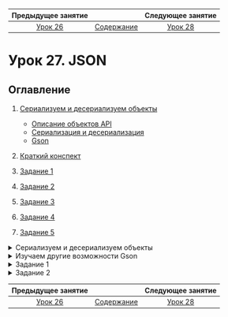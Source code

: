    Предыдущее занятие   |           &nbsp;           |   Следующее занятие    
:----------------------:|:--------------------------:|:----------------------:
 [Урок 26](LESSON26.MD) | [Содержание](../README.MD) | [Урок 28](LESSON28.MD) 

# Урок 27. JSON

## Оглавление
1. [Сериализуем и десериализуем объекты](#сериализуем-и-десериализуем-объекты)
   * [Описание объектов API](#описание-объектов-api)
   * [Сериализация и десериализация](#сериализация-и-десериализация)
   * [Gson](#gson)

6. [Краткий конспект](#краткий-конспект)
7. [Задание 1](#задание-1)
8. [Задание 2](#задание-2)
9. [Задание 3](#задание-3)
10. [Задание 4](#задание-4)
11. [Задание 5](#задание-5)


<details>

<summary>Сериализуем и десериализуем объекты</summary>

### Сериализуем и десериализуем объекты

В прошлой теме вы реализовали обработку запроса на добавление комментария.
Для простоты вы использовали придуманный формат: первая строка — это имя пользователя, 
а всё остальное — текст комментария.

Подобный подход может работать для простых структур данных. 
Однако в реальных проектах эндпоинты обычно возвращают не строку или число,
а большие объёмы информации и сложные структуры данных. Если в вашей программе
будут более сложные объекты, то поддерживать обработку такого формата и писать клиентскую 
часть для API станет сложно.

В этом уроке разберём, как преобразовывать Java-объекты в формат JSON для передачи клиентам.

### Описание объектов API

Снова обратимся к примеру социальной сети. Неотъемлемая часть такого проекта — лента постов.
Каждый пост включает фотографию и дополнительные атрибуты — подпись, имя автора, 
количество лайков.

Чтобы отобразить ленту, HTTP-клиент — например,
браузер или мобильное приложение — запрашивает новые посты у сервера через API.
Класс `UserPost` описывает структуру данных, которую сервер вернёт в ответ на запрос клиента.

```java
public class UserPost {
    // URL-адрес, по которому можно скачать фото
    private String photoUrl;

    // уникальный идентификатор автора поста
    private int userId;

    // текстовой комментарий к фото
    private String description;

    // сколько людей поставило лайк этому посту
    private int likesQuantity;

    
    // геттеры и сеттеры для обращения к данным
    // ...
}
```

Когда приложение-клиент получит эту структуру данных, оно выведет на экран всё необходимое:
фотографию поста, его описание, количество лайков и прочее.

Объекты таких классов, как `UserPost`, ещё называют **POJO** (от англ. _**P**lain **O**ld **J**ava **O**bject_ 
— «простой классический Java-объект»). Слово «простой» здесь означает, 
что эти классы не наследуют поведение от классов сторонних библиотек и 
являются просто носителями данных.

В проектах часто есть класс, который описывает данные, хранящиеся в базе данных, 
и несколько POJO, которые по-разному компонуют эти данные для ответов на запросы к API.

### Сериализация и десериализация

У каждого Java-объекта можно вызвать метод `toString`, который превратит его в строку. 
В теории этого достаточно, чтобы передать объект по сети с помощью протокола HTTP. 
Однако `toString` можно переопределить самыми разными способами. 
Поэтому перед отправкой данных Java-объекта их нужно привести к одному из общепринятых форматов,
которые поддерживаются всеми устройствами, операционными системами и языками программирования.

Процесс трансформации Java-объекта в какой-то другой формат называется 
**сериализация** (англ. _serialization_). Обратный процесс — **десериализация** (англ. _deserialization_).
Эти термины произошли от слова «серия». Точно так же как телесериалы разбиваются
на серии, данные,
передаваемые по сети, тоже разбиваются на серию или последовательность бит — нолей и единиц.

![img_5.png](img_5.png)

> 💡 Термины «сериализация» и «десериализация» используют не только Java-программисты. Их применяют разработчики и на других языках.

Есть несколько популярных форматов, в которые можно сериализовать данные, например, JSON, XML,
Protobuf, YAML и другие. JSON является наиболее распространённым из них — 
его структура схожа со структурами большинства языков программирования, 
а также его удобно читать человеку. Мы будем работать именно с этим форматом.

### Gson

В Java есть несколько библиотек для сериализации и десериализации объектов, например, `Gson`. Эта простая и удобная библиотека, 
позволяющая трансформировать Java-объекты в JSON, создана компанией Google.

Перед тем как начать использовать Gson в коде, нужно импортировать библиотеку в IntelliJ IDEA.
Сделайте это точно так же, как в случае с `JUnit`: [json](https://central.sonatype.com/namespace/com.google.code.gson).

Теперь можно импортировать библиотеку в класс: import com.google.gson.Gson. А затем создать объект типа Gson.

```java

import com.google.gson.Gson;

class Practicum {
    public static void main(String[] args) {
        Gson gson = new Gson();
    }
} 
```

С помощью экземпляра класса Gson можно сериализовать и десериализовать объекты.
Например, чтобы конвертировать POJO в его JSON-представление, 
то есть сериализовать объект, необходимо вызвать метод toJson(Object src).

Создайте свой объект и запустите код.

```java
import com.google.gson.Gson;

class Practicum {
    public static void main(String[] args) {
        // создайте экземпляр класса Owner (владелец)
        Owner owner = new Owner("Александр","Пушкин");

        // создайте экземпляр класса Dog (собака)
        Dog dog = new Dog("Бобик", owner, 2);

        Gson gson = new Gson();

        // сериализуйте объект класса Dog в JSON
        String jsonString = gson.toJson(dog);

        System.out.println(jsonString);
    }
}


class Dog {
    private String name;
    private Owner owner;
    private int age;

    public Dog(String name, Owner owner, int age) {
        this.name = name;
        this.owner = owner;
        this.age = age;
    }

    public String getName() {
        return name;
    }

    public void setName(String name) {
        this.name = name;
    }

    public Owner getOwner() {
        return owner;
    }

    public void setOwner(Owner owner) {
        this.owner = owner;
    }

    public int getAge() {
        return age;
    }

    public void setAge(int age) {
        this.age = age;
    }
}

class Owner {
    private String name;
    private String surname;

    public Owner(String name, String surname) {
        this.name = name;
        this.surname = surname;
    }

    public String getName() {
        return name;
    }

    public void setName(String name) {
        this.name = name;
    }

    public String getSurname() {
        return surname;
    }

    public void setSurname(String surname) {
        this.surname = surname;
    }
}
```

Чтобы превратить JSON-объект обратно в POJO, то есть десериализовать объект, 
нужно вызвать метод `fromJson(String json, Class<T> classOfT)`. Метод принимает два параметра: 
строку, где содержится JSON, и тип класса, в который нужно превратить эту строку.


```java
import com.google.gson.Gson;

class Practicum {
    public static void main(String[] args) {
        String jsonString = "{\"name\":\"Тузик\",\"owner\":{\"name\":\"Игорь\",\"surname\":\"Петров\"},\"age\":3}";
        Gson gson = new Gson();

        // получаем объект из JSON-строки (десереализуем)
        Dog dog = gson.fromJson(jsonString, Dog.class);

        // выводим значения полей десериализованного объекта
        System.out.println("Собака:");
        System.out.println("Кличка: " + dog.getName());
        System.out.println("Возраст: " + dog.getAge());
        System.out.println("Владелец:");
        Owner owner = dog.getOwner();
        System.out.println("Имя: " + owner.getName());
        System.out.println("Фамилия: " + owner.getSurname());
    }
}


class Dog {
    private String name;
    private Owner owner;
    private int age;

    public Dog(String name, Owner owner, int age) {
        this.name = name;
        this.owner = owner;
        this.age = age;
    }

    public String getName() {
        return name;
    }

    public void setName(String name) {
        this.name = name;
    }

    public Owner getOwner() {
        return owner;
    }

    public void setOwner(Owner owner) {
        this.owner = owner;
    }

    public int getAge() {
        return age;
    }

    public void setAge(int age) {
        this.age = age;
    }
}

class Owner {
    private String name;
    private String surname;

    public Owner(String name, String surname) {
        this.name = name;
        this.surname = surname;
    }

    public String getName() {
        return name;
    }

    public void setName(String name) {
        this.name = name;
    }

    public String getSurname() {
        return surname;
    }

    public void setSurname(String surname) {
        this.surname = surname;
    }
}
```

</details>

<details>

<summary>Изучаем другие возможности Gson</summary>

## Изучаем другие возможности Gson

Иногда нужно указать дополнительные настройки сериализации или десериализации. 
Их может быть много, и не все они обязательны. Перечислять их для передачи 
в метод или конструктор сложно. Поэтому программисты используют класс-строитель, 
который обеспечивает удобное построение объектов других классов.
Этот класс так и называется — `GsonBuilder` (от англ. builder — «строитель»).

```java
GsonBuilder gsonBuilder = new GsonBuilder();

// тут можно поменять настройки, вызывая разные методы у объекта gsonBuilder
// ...
// после всех настроек вызываем метод для создания настроенного экземпляра
Gson gson = gsonBuilder.create();
```

Рассмотрим несколько полезных настроек и возможностей библиотеки Gson — они сделают работу с API ещё удобнее.

### prettyPrinting

Настройка `prettyPrinting` (от англ. «красивая печать») определяет форматирование
JSON-объекта — в коротком виде в одну строку или в длинном, но более удобном для чтения.

По умолчанию настройка `prettyPrinting` выключена и Gson 
генерирует короткую версию JSON — без пробелов, переносов строк и отступов.
Такой JSON неудобно читать человеку.

```json
{"photoUrl":"https://new-social-network.site/images/928476864.jpg","publicationDate":{"year":2020,"month":12,"day":25},"userId":97748,"description":"Классное фото!","likesQuantity":753}
```

Значение по умолчанию выбрано не случайно. Короткая строка занимает меньше места в памяти компьютера, сокращает количество данных, передаваемых по сети, и ускоряет работу систем. Такая экономия особенно существенна, если речь идёт о загруженных серверах, которые обрабатывают тысячи запросов в секунду.

Теперь включим настройку `prettyPrinting`.

```java
GsonBuilder gsonBuilder = new GsonBuilder();
gsonBuilder.setPrettyPrinting();
Gson gson = gsonBuilder.create();
```

JSON из нашего примера станет более удобным для чтения.

```json
{
  "photoUrl": "https://new-social-network.site/images/928476864.jpg",
  "publicationDate": {
    "year": 2020,
    "month": 12,
    "day": 25
  },
  "userId": 97748,
  "description": "Классное фото!",
  "likesQuantity": 753
}

```

Включать `prettyPrinting` рекомендуется, когда важна читаемость — например,
при выводе данных в формате JSON в консоль приложения или при ручной обработке ответов от API.

Запустите этот код. JSON будет отображаться в удобном для чтения виде.

```java
import com.google.gson.Gson;
import com.google.gson.GsonBuilder;

public class Practicum {
    public static void main(String[] args) {
        UserPost post = new UserPost();
        post.setPhotoUrl("https://new-social-network.site/images/928476864.jpg");
        post.setUserId(97_748);
        post.setDescription("Классное фото!");
        post.setLikesQuantity(753);

        GsonBuilder gsonBuilder = new GsonBuilder();
        gsonBuilder.setPrettyPrinting();
        Gson gson = gsonBuilder.create();

        String postSerialized = gson.toJson(post);
        System.out.println(postSerialized);
    }
}


class UserPost {
    // URL-адрес, по которому можно скачать фото
    private String photoUrl;

    // уникальный идентификатор автора поста
    private int userId;

    // текстовой комментарий к фото
    private String description;

    // сколько пользователей поставило лайк этому посту
    private int likesQuantity;


    public String getPhotoUrl() {
        return photoUrl;
    }

    public void setPhotoUrl(String photoUrl) {
        this.photoUrl = photoUrl;
    }

    public int getUserId() {
        return userId;
    }

    public void setUserId(int userId) {
        this.userId = userId;
    }

    public String getDescription() {
        return description;
    }

    public void setDescription(String description) {
        this.description = description;
    }

    public int getLikesQuantity() {
        return likesQuantity;
    }

    public void setLikesQuantity(int likesQuantity) {
        this.likesQuantity = likesQuantity;
    }
}
```

Теперь попробуйте удалить строку `gsonBuilder.setPrettyPrinting()` и запустить код ещё раз.
Вы увидите в консоли компактную, без форматирования, версию данных в формате JSON.

### serializeNulls

Если у Java-объекта какое-либо поле равно `null`, то по умолчанию такие поля не попадут в JSON. 
Это поведение можно поменять настройкой `serializeNulls` (от англ. «сериализовать `null`»).

```java
GsonBuilder gsonBuilder = new GsonBuilder();
gsonBuilder.serializeNulls();
Gson gson = gsonBuilder.create(); 
```

Как и предыдущую, эту настройку обычно оставляют выключенной, 
чтобы не передавать по сети лишние данные. Если в объекте много полей 
и они часто бывают равны `null`, то при выключенной настройке эти поля не попадут 
в итоговый JSON, а при включенной настройке они будут добавлены со значениями `null`.

>  В некоторых случаях необходимо явно показывать, что поле пустое. 
> Например, некоторые API вернут ошибку, если поле не будет передано вовсе,
> но корректно обработают вариант с `null`.

Попробуйте запустить этот код. Обратите внимание, 
что в ответе есть поля `photoUrl` и `description` со значениями `null`.

```java
import com.google.gson.Gson;
import com.google.gson.GsonBuilder;

class Practicum {
    public static void main(String[] args) {
        UserPost post = new UserPost();
        post.setUserId(97_748);
        post.setLikesQuantity(753);

        GsonBuilder gsonBuilder = new GsonBuilder();
        gsonBuilder.serializeNulls();
        gsonBuilder.setPrettyPrinting();
        Gson gson = gsonBuilder.create();

        String postSerialized = gson.toJson(post);
        System.out.println(postSerialized);
    }
}


class UserPost {
    // URL-адрес, по которому можно скачать фото
    private String photoUrl;

    // уникальный идентификатор автора поста
    private int userId;

    // текстовой комментарий к фото
    private String description;

    // сколько пользователей поставило лайк этому посту
    private int likesQuantity;


    public String getPhotoUrl() {
        return photoUrl;
    }

    public void setPhotoUrl(String photoUrl) {
        this.photoUrl = photoUrl;
    }

    public int getUserId() {
        return userId;
    }

    public void setUserId(int userId) {
        this.userId = userId;
    }

    public String getDescription() {
        return description;
    }

    public void setDescription(String description) {
        this.description = description;
    }

    public int getLikesQuantity() {
        return likesQuantity;
    }

    public void setLikesQuantity(int likesQuantity) {
        this.likesQuantity = likesQuantity;
    }
}
```

Теперь удалите настройку `serializeNulls` — поля `photoUrl` и `description` не попадут в
итоговый JSON.

### registerTypeAdapter

Добавим в класс `UserPost` ещё одно поле с типом `LocalDate`. Оно будет содержать дату публикации поста.

```java
class UserPost {
    // URL-адрес, по которому можно скачать фото
    private String photoUrl;

    // уникальный идентификатор автора поста
    private int userId;

    // текстовой комментарий к фото
    private String description;

    // сколько пользователей поставило лайк этому посту
    private int likesQuantity;
    
    private LocalDate publishDate;

    public String getPhotoUrl() {
        return photoUrl;
    }

    public void setPhotoUrl(String photoUrl) {
        this.photoUrl = photoUrl;
    }

    public int getUserId() {
        return userId;
    }

    public void setUserId(int userId) {
        this.userId = userId;
    }

    public String getDescription() {
        return description;
    }

    public void setDescription(String description) {
        this.description = description;
    }

    public int getLikesQuantity() {
        return likesQuantity;
    }

    public void setLikesQuantity(int likesQuantity) {
        this.likesQuantity = likesQuantity;
    }

    public LocalDate getPublishDate() {
        return publishDate;
    }

    public void setPublishDate(LocalDate publishDate) {
        this.publishDate = publishDate;
    }
```

Gson сериализует тип `LocalDate` как JSON-объект.

```json
"publishDate": {
    "year": 2020,
    "month": 12,
    "day": 25
  }

```

Этот код удобно читать, но в некоторых случаях может понадобиться 
возвращать или принимать дату в другом формате.

Реализовать сериализатор или десериализатор с заданными параметрами поможет 
метод `registerTypeAdapter(Type type, Object typeAdapter)`. Он позволяет зарегистрировать 
свой класс для обработки сериализации и десериализации любого типа данных. 
Метод принимает в качестве аргументов класс, который нужно конвертировать, 
а также `typeAdapter` (англ. «адаптер типа») — правила его конвертации.

Чтобы написать свой конвертер, необходимо наследовать от абстрактного класса 
`TypeAdapter`, передав ему в качестве параметра типа класс, для которого
требуется изменить логику сериализации. А затем переопределить методы `write(...)` и `read(...)`.

### Метод write

Метод `write(...)` принимает два параметра. Первый — объект класса `JsonWriter`. 
Это специальный класс из библиотеки `Gson`, отвечающий за формирование JSON-представления объекта.
Второй — экземпляр класса, который необходимо конвертировать в строку.

Метод `jsonWriter.value(...)` принимает на вход тот формат, 
в котором он должен появиться в итоговом JSON, — например, 
`boolean`, `double` или, как в нашем случае, `String`. Конвертировать экземпляр `LocalDate`
можно с помощью `DateTimeFormatter`.

```java
import com.google.gson.TypeAdapter;
import com.google.gson.stream.JsonWriter;

import java.io.IOException;
import java.time.LocalDate;
import java.time.format.DateTimeFormatter;

class LocalDateAdapter extends TypeAdapter<LocalDate> {
    // задаём формат выходных данных: "dd-MM-yyyy"
    private static final DateTimeFormatter dtf = DateTimeFormatter.ofPattern("dd-MM-yyyy");
    
    @Override
    public void write(final JsonWriter jsonWriter, final LocalDate localDate) throws IOException {
        // приводим localDate к необходимому формату
        jsonWriter.value(localDate.format(dtf));
    }

    // здесь реализация метода read(...)
    ...
}
```

### Метод read

Схожим образом работает метод `read(...)`, но в обратную сторону.
С помощью экземпляра `JsonReader` он считывает указанный тип файла, 
который можно впоследствии обработать. 

В нашем примере можно считать строку методом `jsonReader.nextString()` 
и конвертировать её в экземпляр `LocalDate` с помощью `DateTimeFormatter` 
и метода `LocalDate.parse(...)`.


```java
import com.google.gson.TypeAdapter;
import com.google.gson.stream.JsonReader;

import java.time.LocalDate;
import java.time.format.DateTimeFormatter;

class LocalDateAdapter extends TypeAdapter<LocalDate> {
    private static final DateTimeFormatter dtf = DateTimeFormatter.ofPattern("dd.MM.yyyy");
    
    // здесь реализация метода write(...)
    ...

    @Override
    public LocalDate read(final JsonReader jsonReader) throws IOException {
        return LocalDate.parse(jsonReader.nextString(), dtf);
    }
}
```

В итоге `LocalDateAdapter` будет выглядеть так.


```java
import com.google.gson.TypeAdapter;
import com.google.gson.stream.JsonReader;
import com.google.gson.stream.JsonWriter;

import java.io.IOException;
import java.time.LocalDate;
import java.time.format.DateTimeFormatter;

class LocalDateAdapter extends TypeAdapter<LocalDate> {
    private static final DateTimeFormatter dtf = DateTimeFormatter.ofPattern("dd.MM.yyyy");

    @Override
    public void write(final JsonWriter jsonWriter, final LocalDate localDate) throws IOException {
        jsonWriter.value(localDate.format(dtf));
    }

    @Override
    public LocalDate read(final JsonReader jsonReader) throws IOException {
        return LocalDate.parse(jsonReader.nextString(), dtf);
    }
}
```

Осталось совсем немного — зарегистрировать написанный 
`TypeAdapter` с помощью метода `registerTypeAdapter`.

```java
GsonBuilder gsonBuilder = new GsonBuilder();
gsonBuilder.registerTypeAdapter(LocalDate.class, new LocalDateAdapter());
Gson gson = gsonBuilder.create();
```

💡 Часто при использовании билдеров не создают отдельные переменные для хранения промежуточных
стадий построения объекта. 
Каждый метод билдера возвращает тот же самый билдер, но с применёнными изменениями.

```java
Gson gson = new GsonBuilder()
        .serializeNulls();
        .setPrettyPrinting();
        .registerTypeAdapter(LocalDate.class, new LocalDateAdapter())
        // любые другие методы билдера
        .create(); // завершаем построение объекта
```

Такой способ выглядит более лаконично и позволяет универсально описать цепочку построения объекта.

В коде ниже объект `LocalDate` с помощью `TypeAdapter` сериализуется не в JSON-объект, 
а в строку в формате `dd-MM-yyyy` и также корректно десериализуется обратно 
в объект `LocalDate`. Вы можете потренироваться и описать свои форматы ввода и вывода.

```java
import com.google.gson.Gson;
import com.google.gson.GsonBuilder;
import com.google.gson.TypeAdapter;
import com.google.gson.stream.JsonReader;
import com.google.gson.stream.JsonWriter;

import java.io.IOException;
import java.time.LocalDate;
import java.time.format.DateTimeFormatter;

public class Practicum {
    public static void main(String[] args) {
        UserPost post = new UserPost();
        post.setPhotoUrl("https://new-social-network.site/images/928476864.jpg");
        post.setUserId(97_748);
        post.setDescription("Классное фото!");
        post.setLikesQuantity(753);
        LocalDate publicationDate = LocalDate.of(2020, 12, 25);
        post.setPublishDate(publicationDate);

        Gson gson = new GsonBuilder()
                .setPrettyPrinting()
                .registerTypeAdapter(LocalDate.class, new LocalDateAdapter())
                .create();

        // сериализуем объект в JSON
        String postSerialized = gson.toJson(post);
        // Дата теперь отображается как 25--12--2020
        System.out.println("Serialized post:\n" + postSerialized);

        // заменим дату в JSON на другой формат
        String jsonWithAnotherDateFormat = postSerialized.replace("25--12--2020", "25.12.2020");

        System.out.println("New json:\n" + jsonWithAnotherDateFormat);

        // сконвертируем дату в формате 25.12.2020 в объект LocalDate
        UserPost postDeserialized = gson.fromJson(jsonWithAnotherDateFormat, UserPost.class);
        System.out.println("Deserialized post:\n" + postDeserialized);
    }
}

// правила конвертации, описанные в TypeAdapter для класса LocalDate
class LocalDateAdapter extends TypeAdapter<LocalDate> {
    private static final DateTimeFormatter dtf = DateTimeFormatter.ofPattern("dd.MM.yyyy");

    @Override
    public void write(final JsonWriter jsonWriter, final LocalDate localDate) throws IOException {
        jsonWriter.value(localDate.format(dtf));
    }

    @Override
    public LocalDate read(final JsonReader jsonReader) throws IOException {
        return LocalDate.parse(jsonReader.nextString(), dtf);
    }
}


class UserPost {
    // URL-адрес, по которому можно скачать фото
    private String photoUrl;

    // дата публикации
    private LocalDate publishDate;

    // уникальный идентификатор автора поста
    private int userId;

    // текстовой комментарий к фото
    private String description;

    // сколько пользователей поставило лайк этому посту
    private int likesQuantity;


    public String getPhotoUrl() {
        return photoUrl;
    }

    public void setPhotoUrl(String photoUrl) {
        this.photoUrl = photoUrl;
    }

    public LocalDate getPublishDate() {
        return publishDate;
    }

    public void setPublishDate(LocalDate publishDate) {
        this.publishDate = publishDate;
    }

    public int getUserId() {
        return userId;
    }

    public void setUserId(int userId) {
        this.userId = userId;
    }

    public String getDescription() {
        return description;
    }

    public void setDescription(String description) {
        this.description = description;
    }

    public int getLikesQuantity() {
        return likesQuantity;
    }

    public void setLikesQuantity(int likesQuantity) {
        this.likesQuantity = likesQuantity;
    }

    @Override
    public String toString() {
        return "UserPost{" +
                "photoUrl='" + photoUrl + '\'' +
                ", publishDate=" + publishDate +
                ", userId=" + userId +
                ", description='" + description + '\'' +
                ", likesQuantity=" + likesQuantity +
                '}';
    }
}
```

В Gson есть множество других полезных функций, в том числе и другие способы 
сериализации и десериализации.
Подробнее об этом вы можете прочитать на [официальной странице библиотеки на Github](https://github.com/google/gson/blob/main/UserGuide.md).

</details>


<details>

<summary>Задание 1</summary>

## Задание 1

Допишите программу так, чтобы она сериализовала POJO поста в JSON-объект, 
а потом десериализовала JSON обратно в POJO.

```java
import com.google.gson.Gson;

class Practicum {
    public static void main(String[] args) {
         UserPost post = new UserPost();
        post.setPhotoUrl("https://new-social-network.site/images/928476864.jpg");
        post.setUserId(97_748);
        post.setDescription("Классное фото!");
        post.setLikesQuantity(753);
        // создайте экземпляр Gson
        Gson gson = ...;
        // сериализуйте объект
        String postSerialized = ...;
        System.out.println("Serialized post: " + postSerialized);

        // десериализуйте объект
        UserPost postDeserialized = ...;
        System.out.println("Deserialized post: " + postDeserialized);
       
    }
}


class UserPost {
    // URL-адрес, по которому можно скачать фото
    private String photoUrl;

    // уникальный идентификатор автора поста
    private int userId;

    // текстовой комментарий к фото
    private String description;

    // сколько пользователей поставило лайк этому посту
    private int likesQuantity;


    public String getPhotoUrl() {
        return photoUrl;
    }

    public void setPhotoUrl(String photoUrl) {
        this.photoUrl = photoUrl;
    }

    public int getUserId() {
        return userId;
    }

    public void setUserId(int userId) {
        this.userId = userId;
    }

    public String getDescription() {
        return description;
    }

    public void setDescription(String description) {
        this.description = description;
    }

    public int getLikesQuantity() {
        return likesQuantity;
    }

    public void setLikesQuantity(int likesQuantity) {
        this.likesQuantity = likesQuantity;
    }


    @Override
    public String toString() {
        return "UserPost{" +
                "photoUrl='" + photoUrl + '\'' +
                ", userId=" + userId +
                ", description='" + description + '\'' +
                ", likesQuantity=" + likesQuantity +
                '}';
    }
}
```

### Подсказки

* Создайте новый объект `Gson: Gson gson = new Gson();`.
* Сериализуйте POJO в JSON: `String postSerialized = gson.toJson(post);`.
* Десериализуйте JSON обратно в POJO: `UserPost postDeserialized = gson.fromJson(postSerialized, UserPost.class);`.

</details>

<details>

<summary>Задание 2</summary>

## Задание 2

Перед вами структура класса социальной сети, описывающего сведения о посте. 
В объекте этого класса содержится информация о том, лайкнул ли пост сам автор, 
массив лайков, количество репостов, а также информация о последнем лайке.
В каждой ячейке массива хранятся данные об одном лайке — имя и ссылка на фотографию профиля.

В заготовке есть объект класса. Дозаполните его данными,
десериализовав информацию о последнем лайке — она представлена в виде текста `String`.
Сериализуйте полученный объект информации о лайках в текст и выведите на экран.

```java

import com.google.gson.Gson;

import java.io.IOException;

class LastLikeInfo {
	// ваш код
}

public class Practicum {

    public static void main(String[] args) throws IOException {
				String lastLikeInfoStr = "{ \"user\": \"Алексей\", \"hours\": 12, \"minutes\": 30}";
				
				// код для десериализации
				...
				LastLikeInfo lastLikeInfo = ...

        LikesInfo likesInfo = new LikesInfo();
        likesInfo.setRepostsCount(10);
        likesInfo.setHasOwnerLiked(true);
        likesInfo.setLikes(new Like[]{
                new Like("Алексей", "http://example.com/avatars/aleksey.jpg"),
                new Like("Елена", "http://example.com/avatars/elena.jpg"),
                new Like("Света", "http://example.com/avatars/sveta.jpg"),
        });

				likesInfo.setLastLikeInfo(...);

        // код сериализации и вывода на экран
    }
}

class LikesInfo {
    private boolean hasOwnerLiked;
    private Like[] likes;
    private int repostsCount;
    private LastLikeInfo lastLikeInfo;

    public boolean isHasOwnerLiked() {
        return hasOwnerLiked;
    }

    public void setHasOwnerLiked(boolean hasOwnerLiked) {
        this.hasOwnerLiked = hasOwnerLiked;
    }

    public Like[] getLikes() {
        return likes;
    }

    public void setLikes(Like[] likes) {
        this.likes = likes;
    }

    public int getRepostsCount() {
        return repostsCount;
    }

    public void setRepostsCount(int repostsCount) {
        this.repostsCount = repostsCount;
    }

    public LastLikeInfo getLastLikeInfo() {
        return lastLikeInfo;
    }

    public void setLastLikeInfo(LastLikeInfo info) {
        this.lastLikeInfo = info;
    }
}

class Like {
    private String name;
    private String avatarUrl;

    public Like() {}

    public Like(String name, String avatarUrl) {
        this.name = name;
        this.avatarUrl = avatarUrl;
    }

    public String getName() {
        return name;
    }

    public void setName(String name) {
        this.name = name;
    }

    public String getAvatarUrl() {
        return avatarUrl;
    }

    public void setAvatarUrl(String avatarUrl) {
        this.avatarUrl = avatarUrl;
    }
}

```

### Подсказки

* Для сериализации используйте объект класса `Gson`.
* После получения сериализованного объекта в виде текста выведите его на экран.
* Заполните объект класса информации о последнем лайке и десериализуйте 
из значения типа `String` через методы объекта класса `Gson`.

</details>

   Предыдущее занятие   |           &nbsp;           |    Следующее занятие    
:----------------------:|:--------------------------:|:-----------------------:
 [Урок 26](LESSON26.MD) | [Содержание](../README.MD) | [Урок 28](LESSON28.MD)